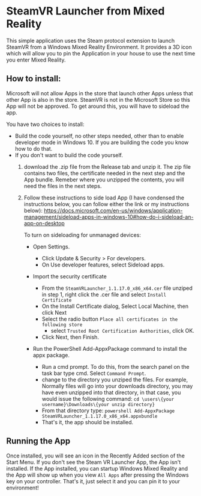 # SteamVR Launcher from Mixed Reality

This simple application uses the Steam protocol extension to launch SteamVR from a Windows Mixed Reality Environment. It provides a 3D icon which will allow you to pin the Application in your house to use the next time you enter Mixed Reality.

## How to install:

Microsoft will not allow Apps in the store that launch other Apps unless that other App is also in the store. SteamVR is not in the Microsoft Store so this App will not be approved. To get around this, you will have to sideload the app.

You have two choices to install:
- Build the code yourself, no other steps needed, other than to enable developer mode in Windows 10. If you are building the code
you know how to do that.
- If you don't want to build the code yourself.
    1. download the .zip file from the Release tab and unzip it. The zip file contains two files, the certificate needed in the next step and the App bundle. Remeber where you unzipped the contents, you will need the files in the next steps.
    1. Follow these instructions to side load App (I have condensed the instructions below, you can follow either the link or my instructions below):  https://docs.microsoft.com/en-us/windows/application-management/sideload-apps-in-windows-10#how-do-i-sideload-an-app-on-desktop

        To turn on sideloading for unmanaged devices:

        - Open Settings.
            - Click Update & Security > For developers.
            - On Use developer features, select Sideload apps.

        - Import the security certificate
            - From the `SteamVRLauncher_1.1.17.0_x86_x64.cer` file unziped in step 1, right click the .cer file and select `Install Certificate`
            - On the Install Certificate dialog, Select Local Machine, then click Next
            - Select the radio button `Place all certificates in the following store`
                - select `Trusted Root Certification Authorities`, click OK.
            - Click Next, then Finish.

        - Run the PowerShell Add-AppxPackage command to install the appx package.  
            - Run a cmd prompt. To do this, from the search panel on the task bar type cmd. Select `Command Prompt`.
            - change to the directory you unziped the files. For example, Normally files will go into your downloads directory, you may have even unzipped into that directory, in that case, you would issue the following command:
                `cd \users\{your username}\Downloads\{your unzip directory}`
            - From that directory type: `powershell Add-AppxPackage SteamVRLauncher_1.1.17.0_x86_x64.appxbundle`
            - That's it, the app should be installed.


## Running the App
Once installed, you will see an icon in the Recently Added section of the 
Start Menu. If you don't see the Steam VR Launcher App, the App isn't installed. If the App installed, you can startup Windows Mixed Reality and the App will show up when you view `All Apps` after pressing the Windows key on your controller. That's it, just select it and you can pin it to your environment!
